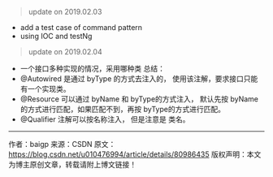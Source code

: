 > update on 2019.02.03 
- add a test case of command pattern
- using IOC and testNg

> update on 2019.02.04
- 一个接口多种实现的情况，采用哪种类 
总结：
- @Autowired 是通过 byType 的方式去注入的， 使用该注解，要求接口只能有一个实现类。
- @Resource 可以通过 byName 和 byType的方式注入， 默认先按 byName的方式进行匹配，如果匹配不到，再按 byType的方式进行匹配。
- @Qualifier 注解可以按名称注入， 但是注意是 类名。
--------------------- 
作者：baigp 
来源：CSDN 
原文：https://blog.csdn.net/u010476994/article/details/80986435 
版权声明：本文为博主原创文章，转载请附上博文链接！